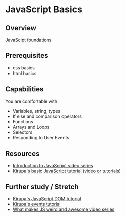 # JavaScript Basics

## Overview
JavaScipt foundations

## Prerequisites
* css basics
* html basics

## Capabilities
You are comfortable with

- Variables, string, types
- If else and comparison operators
- Functions
- Arrays and Loops
- Selectors
- Responding to User Events


## Resources
- [Introduction to JavaScript video series](/resources/js-101-tutorial-series-VIDEO)
- [Kirupa's basic JavaScript tutorial (video or tutorials)](/resources/js-basics-series-kirupa-MULTIMODAL)


## Further study / Stretch
- [Kirupa's JavaScript DOM tutorial](/resources/js-dom-kirupa-TUTORIAL)
- [Kirupa's events tutorial](/resources/js-events-series-kirupa-MULTIMODAL)
- [What makes JS weird and awesome video series](/resources/js-intermediate-5-concepts-VIDEO)
